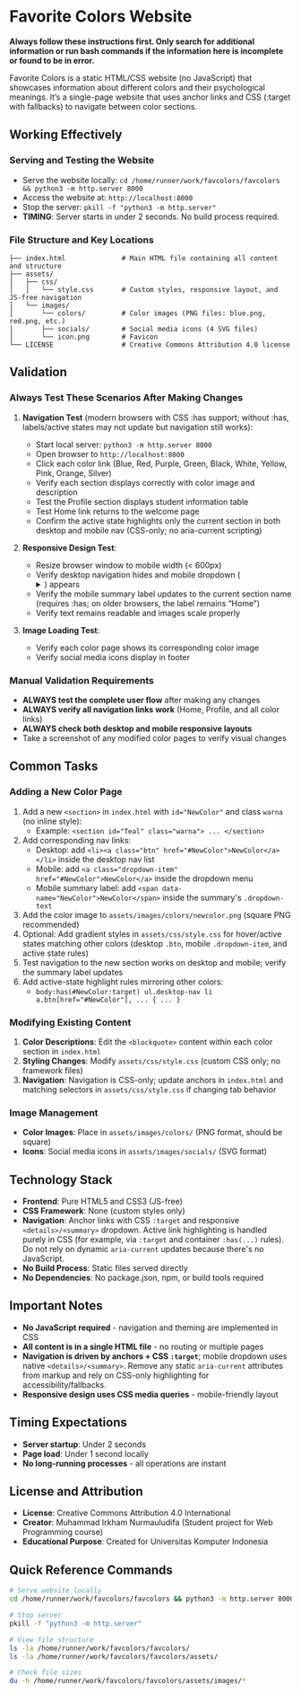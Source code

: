 # Favorite Colors Website

**Always follow these instructions first. Only search for additional information or run bash commands if the information here is incomplete or found to be in error.**

Favorite Colors is a static HTML/CSS website (no JavaScript) that showcases information about different colors and their psychological meanings. It’s a single-page website that uses anchor links and CSS (:target with fallbacks) to navigate between color sections.

## Working Effectively

### Serving and Testing the Website
- Serve the website locally: `cd /home/runner/work/favcolors/favcolors && python3 -m http.server 8000`
- Access the website at: `http://localhost:8000`
- Stop the server: `pkill -f "python3 -m http.server"`
- **TIMING**: Server starts in under 2 seconds. No build process required.

### File Structure and Key Locations
```
├── index.html              # Main HTML file containing all content and structure
├── assets/
│   ├── css/
│   │   └── style.css       # Custom styles, responsive layout, and JS-free navigation
│   └── images/
│       └── colors/         # Color images (PNG files: blue.png, red.png, etc.)
│       ├── socials/        # Social media icons (4 SVG files)
│       └── icon.png        # Favicon
└── LICENSE                 # Creative Commons Attribution 4.0 license
```

## Validation

### Always Test These Scenarios After Making Changes
1. **Navigation Test** (modern browsers with CSS :has support; without :has, labels/active states may not update but navigation still works):
   - Start local server: `python3 -m http.server 8000`
   - Open browser to `http://localhost:8000`
   - Click each color link (Blue, Red, Purple, Green, Black, White, Yellow, Pink, Orange, Silver)
   - Verify each section displays correctly with color image and description
   - Test the Profile section displays student information table
   - Test Home link returns to the welcome page
   - Confirm the active state highlights only the current section in both desktop and mobile nav (CSS-only; no aria-current scripting)

2. **Responsive Design Test**:
   - Resize browser window to mobile width (< 600px)
   - Verify desktop navigation hides and mobile dropdown (<details>/<summary>) appears
   - Verify the mobile summary label updates to the current section name (requires :has; on older browsers, the label remains “Home”)
   - Verify text remains readable and images scale properly

3. **Image Loading Test**:
   - Verify each color page shows its corresponding color image
   - Verify social media icons display in footer

### Manual Validation Requirements
- **ALWAYS test the complete user flow** after making any changes
- **ALWAYS verify all navigation links work** (Home, Profile, and all color links)
- **ALWAYS check both desktop and mobile responsive layouts**
- Take a screenshot of any modified color pages to verify visual changes

## Common Tasks

### Adding a New Color Page
1. Add a new `<section>` in `index.html` with `id="NewColor"` and class `warna` (no inline style):
   - Example: `<section id="Teal" class="warna"> ... </section>`
2. Add corresponding nav links:
   - Desktop: add `<li><a class="btn" href="#NewColor">NewColor</a></li>` inside the desktop nav list
   - Mobile: add `<a class="dropdown-item" href="#NewColor">NewColor</a>` inside the dropdown menu
   - Mobile summary label: add `<span data-name="NewColor">NewColor</span>` inside the summary's `.dropdown-text`
3. Add the color image to `assets/images/colors/newcolor.png` (square PNG recommended)
4. Optional: Add gradient styles in `assets/css/style.css` for hover/active states matching other colors (desktop `.btn`, mobile `.dropdown-item`, and active state rules)
5. Test navigation to the new section works on desktop and mobile; verify the summary label updates
6. Add active-state highlight rules mirroring other colors:
   - `body:has(#NewColor:target) ul.desktop-nav li a.btn[href="#NewColor"], ... { ... }`

### Modifying Existing Content
1. **Color Descriptions**: Edit the `<blockquote>` content within each color section in `index.html`
2. **Styling Changes**: Modify `assets/css/style.css` (custom CSS only; no framework files)
3. **Navigation**: Navigation is CSS-only; update anchors in `index.html` and matching selectors in `assets/css/style.css` if changing tab behavior

### Image Management
- **Color Images**: Place in `assets/images/colors/` (PNG format, should be square)
- **Icons**: Social media icons in `assets/images/socials/` (SVG format)

## Technology Stack
- **Frontend**: Pure HTML5 and CSS3 (JS-free)
- **CSS Framework**: None (custom styles only)
- **Navigation**: Anchor links with CSS `:target` and responsive `<details>/<summary>` dropdown. Active link highlighting is handled purely in CSS (for example, via `:target` and container `:has(...)` rules). Do not rely on dynamic `aria-current` updates because there's no JavaScript.
- **No Build Process**: Static files served directly
- **No Dependencies**: No package.json, npm, or build tools required

## Important Notes
- **No JavaScript required** - navigation and theming are implemented in CSS
- **All content is in a single HTML file** - no routing or multiple pages
- **Navigation is driven by anchors + CSS `:target`**; mobile dropdown uses native `<details>/<summary>`. Remove any static `aria-current` attributes from markup and rely on CSS-only highlighting for accessibility/fallbacks.
- **Responsive design uses CSS media queries** - mobile-friendly layout

## Timing Expectations
- **Server startup**: Under 2 seconds
- **Page load**: Under 1 second locally
- **No long-running processes** - all operations are instant

## License and Attribution
- **License**: Creative Commons Attribution 4.0 International
- **Creator**: Muhammad Irkham Nurmauludifa (Student project for Web Programming course)
- **Educational Purpose**: Created for Universitas Komputer Indonesia

## Quick Reference Commands
```bash
# Serve website locally
cd /home/runner/work/favcolors/favcolors && python3 -m http.server 8000

# Stop server
pkill -f "python3 -m http.server"

# View file structure
ls -la /home/runner/work/favcolors/favcolors/
ls -la /home/runner/work/favcolors/favcolors/assets/

# Check file sizes
du -h /home/runner/work/favcolors/favcolors/assets/images/*
```